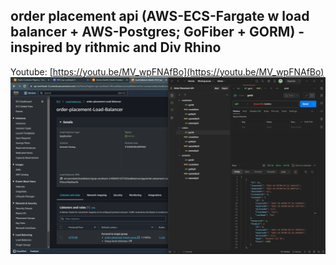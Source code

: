 ## order placement api (AWS-ECS-Fargate w load balancer + AWS-Postgres; GoFiber + GORM) - inspired by rithmic and Div Rhino

Youtube: [https://youtu.be/MV_wpFNAfBo](https://youtu.be/MV_wpFNAfBo)
![screenshot](/screeshotpng.png)
